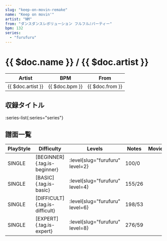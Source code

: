 ```yaml
---
slug: "keep-on-movin-remake"
name: "Keep on movin'"
artist: "NM"
from: "ダンスダンスレボリューション フルフル♪パーティー"
bpm: 132
series:
  - "furufuru"
---
```


# {{ $doc.name }} / {{ $doc.artist }}

|Artist|BPM|From|
|------|---|----|
|{{ $doc.artist }}|{{ $doc.bpm }}|{{ $doc.from }}|

## 収録タイトル

:series-list{:series="series"}

## 譜面一覧

|PlayStyle|Difficulty|Levels|Notes|Movie|
|---------|----------|------|-----|-----|
|SINGLE|[BEGINNER]{.tag.is-beginner}|<div class="field is-grouped is-grouped-multiline"> :level{slug="furufuru" level=2}</div>|100/0||
|SINGLE|[BASIC]{.tag.is-basic}|<div class="field is-grouped is-grouped-multiline"> :level{slug="furufuru" level=4}</div>|155/26||
|SINGLE|[DIFFICULT]{.tag.is-difficult}|<div class="field is-grouped is-grouped-multiline"> :level{slug="furufuru" level=6}</div>|198/53||
|SINGLE|[EXPERT]{.tag.is-expert}|<div class="field is-grouped is-grouped-multiline"> :level{slug="furufuru" level=8}</div>|276/59||
